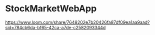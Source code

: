 # StockMarketWebApp
https://www.loom.com/share/7648202e7b20426fa87df09ea1aa9aad?sid=784cb6da-bf65-42ca-a7de-c2582093344d
